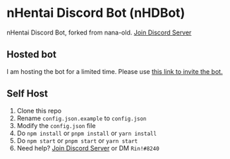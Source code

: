# nHentai Discord Bot (nHDBot)

nHentai Discord Bot, forked from nana-old.
[Join Discord Server](https://discord.gg/wm6V3cT)

## Hosted bot
I am hosting the bot for a limited time.
Please use [this link to invite the bot.](https://discordapp.com/oauth2/authorize?client_id=805014850878963725&scope=bot&permissions=8)

## Self Host
1. Clone this repo
2. Rename `config.json.example` to `config.json`
3. Modify the `config.json` file
4. Do `npm install` or `pnpm install` or `yarn install`
5. Do `npm start` or `pnpm start` or `yarn start`
6. Need help? [Join Discord Server](https://discord.gg/X3yeKgN) or DM `Rin!#8240`
